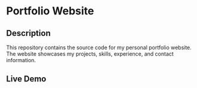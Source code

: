 # Portfolio Website

## Description
This repository contains the source code for my personal portfolio website. The website showcases my projects, skills, experience, and contact information.

## Live Demo

